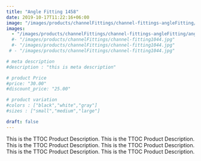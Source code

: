 ```yaml
---
title: "Angle Fitting 1458"
date: 2019-10-17T11:22:16+06:00
image: "/images/products/channelFittings/channel-fittings-angleFitting/angle-fitting1458.png"
images: 
  - "/images/products/channelFittings/channel-fittings-angleFitting/angle-fitting1458.png"
  #- "/images/products/channelFittings/channel-fitting1044.jpg"
  #- "/images/products/channelFittings/channel-fitting1044.jpg"
 # - "/images/products/channelFittings/channel-fitting1044.jpg"

# meta description
#description : "this is meta description"

# product Price
#price: "30.00"
#discount_price: "25.00"

# product variation
#colors : ["black","white","gray"]
#sizes : ["small","medium","large"]

draft: false
---
```


This is the TTOC Product Description. This is the TTOC Product Description. This is the TTOC Product Description. This is the TTOC Product Description. This is the TTOC Product Description. This is the TTOC Product Description. 